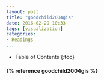 ```yaml
---
layout: post
title: "goodchild2004gis"
date: 2016-02-29 10:33
tags: [visualization]
categories: 
- Readings
...
```


* Table of Contents
{:toc}

<h4>{% reference goodchild2004gis %}</h4>
